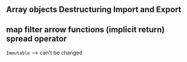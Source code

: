 ## Array objects Destructuring Import and Export
## map filter arrow functions (implicit return) spread operator

`Immutable` --> can't be changed